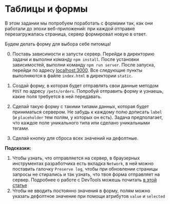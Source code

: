 # Таблицы и формы

В этом задании мы попробуем поработать с формами так, как они работали до эпохи веб-приложений: при каждой отправке
перезагружалась страница, сервер формировал новую в ответ.

Будем делать форму для выбора себе питомца!

0. Поставь зависимости и запусти сервер. Перейди в директорию задачи и выполни команду `npm install`. После установки
   зависимостей, выполни команду `npm run server`. После запуска, перейди по
   адресу [localhost:3000](http://localhost:3000). Все следующие пункты выполняются в файле `index.html` в директории
   `static`.

1. Создай форму, в которая будет отправлять свои данные методом `POST` по адресу `/pets/orders`. Попробуй отправить
   форму и узнаешь, какие поля требуется в ней передавать.

2. Сделай такую форму с такими типами данных, которая будет приниматься сервером. Не забудь к каждому полю дописать
   `label` (и `placeholder` тем полям, у которых он есть). Задача предполагает, что каждое поле уникального типа или
   сделано уникальными тегами.

3. Сделай кнопку для сброса всех значений на дефолтные.

**Подсказки:**

1. Чтобы узнать, что отправляется на сервер, в браузерных инструментах разработчика есть вкладка `Network`, в ней можно
   поставить галочку `Preserve log`, чтобы при обновлении страницы запросы не стирались и так узнать, что твоя форма
   отправляет на сервер. Подробнее о работе с DevTools можешь
   почитать [в этой статье](https://developers.google.com/web/tools/chrome-devtools/network/reference#analyze)
2. Чтобы не вводить постоянно значения в форму, полям можно указать дефолтное значение при помощи атрибутов `value` и
   `selected`

